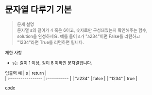 # 문자열 다루기 기본

>문제 설명<br>
문자열 s의 길이가 4 혹은 6이고, 숫자로만 구성돼있는지 확인해주는 함수, solution을 완성하세요. 예를 들어 s가 "a234"이면 False를 리턴하고 "1234"라면 True를 리턴하면 됩니다.

제한 사항
- s는 길이 1 이상, 길이 8 이하인 문자열입니다.

입출력 예
| s | return  |  
| :----------------- | :-----------  | 
| "a234" | false |
| "1234" | true |

[code](https://github.com/JiHoonAHN/CodingTest/blob/main/One%20Level/%EB%AC%B8%EC%9E%90%EC%97%B4%20%EB%8B%A4%EB%A3%A8%EA%B8%B0%20%EA%B8%B0%EB%B3%B8.swift)
